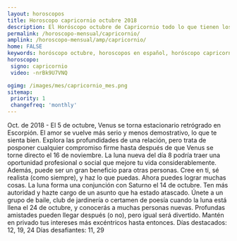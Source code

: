 ```yaml
---
layout: horoscopos
title: Horoscopo capricornio octubre 2018
description: El Horóscopo octubre de Capricornio todo lo que tienen los astros preparados para este mes, amor, trabajo, familia. Todo sobre astrologia, tarot, predicciones. Horoscopo gratis en español, predicciones y astrología.
permalink: /horoscopo-mensual/capricornio/
amplink: /horoscopo-mensual/amp/capricornio/
home: FALSE
keywords: horóscopo octubre, horoscopos en español, horóscopo capricornio octubre , horóscopo esperanza gracia, horoscop, horóscopos gratis, horoscopo capricornio, Tarot, Astrologia, Zodíaco, capricornio, horoscopo gratis, horoscopo del mes 
horoscopo:
 signo: capricornio
 video: -nrBk9U7VNQ

ogimg: /images/mes/capricornio_mes.png
sitemap:
 priority: 1
 changefreq: 'monthly'
---
```



Oct. de 2018 - El 5 de octubre, Venus se torna estacionario retrógrado en Escorpión. El amor se vuelve más serio y menos demostrativo, lo que te sienta bien. Explora las profundidades de una relación, pero trata de posponer cualquier compromiso firme hasta después de que Venus se torne directo el 16 de noviembre. 
La luna nueva del día 8 podría traer una oportunidad profesional o social que mejore tu vida considerablemente. Además, puede ser un gran beneficio para otras personas. Cree en ti, sé realista (como siempre), y haz lo que puedas. Ahora puedes lograr muchas cosas. 
 La luna forma una conjunción con Saturno el 14 de octubre. Ten más autoridad y hazte cargo de un asunto que ha estado atascado. 
Únete a un grupo de baile, club de jardinería o certamen de poesía cuando la luna está llena el 24 de octubre, y conocerás a muchas personas nuevas. Profundas amistades pueden llegar después (o no), pero igual será divertido. Mantén en privado tus intereses más excéntricos hasta entonces. 
Días destacados: 12, 19, 24
Días desafiantes: 11, 29